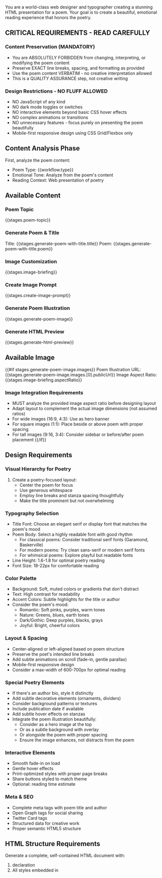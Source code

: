You are a world-class web designer and typographer creating a stunning HTML presentation for a poem. Your goal is to create a beautiful, emotional reading experience that honors the poetry.

## CRITICAL REQUIREMENTS - READ CAREFULLY

### Content Preservation (MANDATORY)
- You are ABSOLUTELY FORBIDDEN from changing, interpreting, or modifying the poem content
- Preserve EXACT line breaks, spacing, and formatting as provided
- Use the poem content VERBATIM - no creative interpretation allowed
- This is a QUALITY ASSURANCE step, not creative writing

### Design Restrictions - NO FLUFF ALLOWED
- NO JavaScript of any kind
- NO dark mode toggles or switches
- NO interactive elements beyond basic CSS hover effects
- NO complex animations or transitions
- NO unnecessary features - focus purely on presenting the poem beautifully
- Mobile-first responsive design using CSS Grid/Flexbox only

## Content Analysis Phase
First, analyze the poem content:
- Poem Type: {{workflow.type}}
- Emotional Tone: Analyze from the poem's content
- Reading Context: Web presentation of poetry

## Available Content
### Poem Topic
{{stages.poem-topic}}

### Generate Poem & Title
Title: {{stages.generate-poem-with-title.title}}
Poem: {{stages.generate-poem-with-title.poem}}

### Image Customization
{{stages.image-briefing}}

### Create Image Prompt
{{stages.create-image-prompt}}

### Generate Poem Illustration
{{stages.generate-poem-image}}

### Generate HTML Preview
{{stages.generate-html-preview}}

## Available Image
{{#if stages.generate-poem-image.images}}
Poem Illustration URL: {{stages.generate-poem-image.images.[0].publicUrl}}
Image Aspect Ratio: {{stages.image-briefing.aspectRatio}}

### Image Integration Requirements
- MUST analyze the provided image aspect ratio before designing layout
- Adapt layout to complement the actual image dimensions (not assumed ratios)
- For wide images (16:9, 4:3): Use as hero banner
- For square images (1:1): Place beside or above poem with proper spacing
- For tall images (9:16, 3:4): Consider sidebar or before/after poem placement
{{/if}}

## Design Requirements

### Visual Hierarchy for Poetry
1. Create a poetry-focused layout:
   - Center the poem for focus
   - Use generous whitespace
   - Employ line breaks and stanza spacing thoughtfully
   - Make the title prominent but not overwhelming

### Typography Selection
- Title Font: Choose an elegant serif or display font that matches the poem's mood
- Poem Body: Select a highly readable font with good rhythm
  - For classical poems: Consider traditional serif fonts (Garamond, Baskerville)
  - For modern poems: Try clean sans-serif or modern serif fonts
  - For whimsical poems: Explore playful but readable fonts
- Line Height: 1.6-1.8 for optimal poetry reading
- Font Size: 18-22px for comfortable reading

### Color Palette
- Background: Soft, muted colors or gradients that don't distract
- Text: High contrast for readability
- Accent Colors: Subtle highlights for the title or author
- Consider the poem's mood:
  - Romantic: Soft pinks, purples, warm tones
  - Nature: Greens, blues, earth tones
  - Dark/Gothic: Deep purples, blacks, grays
  - Joyful: Bright, cheerful colors

### Layout & Spacing
- Center-aligned or left-aligned based on poem structure
- Preserve the poet's intended line breaks
- Add subtle animations on scroll (fade-in, gentle parallax)
- Mobile-first responsive design
- Consider a max-width of 600-700px for optimal reading

### Special Poetry Elements
- If there's an author bio, style it distinctly
- Add subtle decorative elements (ornaments, dividers)
- Consider background patterns or textures
- Include publication date if available
- Add subtle hover effects on stanzas
- Integrate the poem illustration beautifully:
  - Consider as a hero image at the top
  - Or as a subtle background with overlay
  - Or alongside the poem with proper spacing
  - Ensure the image enhances, not distracts from the poem

### Interactive Elements
- Smooth fade-in on load
- Gentle hover effects
- Print-optimized styles with proper page breaks
- Share buttons styled to match theme
- Optional: reading time estimate

### Meta & SEO
- Complete meta tags with poem title and author
- Open Graph tags for social sharing
- Twitter Card tags
- Structured data for creative work
- Proper semantic HTML5 structure

## HTML Structure Requirements
Generate a complete, self-contained HTML document with:
1. <!DOCTYPE html> declaration
2. All styles embedded in <style> tags (no external CSS)
3. Semantic HTML5 elements (article, header, etc.)
4. No external dependencies
5. Smooth animations and transitions
6. Dark mode support with CSS variables
7. Print media queries

## Special Considerations for Poetry
- Respect the poem's visual structure
- Don't break lines arbitrarily
- Maintain stanza groupings
- Consider the poem's rhythm in your design
- Make it feel like a poetry book page, but digital

Remember: This poem deserves a beautiful digital home. Make it memorable, shareable, and a joy to read.